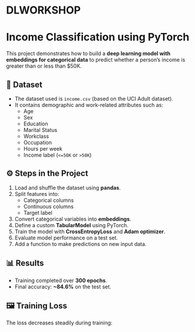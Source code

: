 # DLWORKSHOP

# Income Classification using PyTorch

This project demonstrates how to build a **deep learning model with embeddings for categorical data** to predict whether a person’s income is greater than or less than $50K.  

## 📂 Dataset
- The dataset used is `income.csv` (based on the UCI Adult dataset).
- It contains demographic and work-related attributes such as:
  - Age  
  - Sex  
  - Education  
  - Marital Status  
  - Workclass  
  - Occupation  
  - Hours per week  
  - Income label (`<=50K` or `>50K`)  

## ⚙️ Steps in the Project
1. Load and shuffle the dataset using **pandas**.  
2. Split features into:
   - Categorical columns  
   - Continuous columns  
   - Target label  
3. Convert categorical variables into **embeddings**.  
4. Define a custom **TabularModel** using PyTorch.  
5. Train the model with **CrossEntropyLoss** and **Adam optimizer**.  
6. Evaluate model performance on a test set.  
7. Add a function to make predictions on new input data.  

## 📊 Results
- Training completed over **300 epochs**.  
- Final accuracy: **~84.6%** on the test set.  

## 🖼️ Training Loss
The loss decreases steadily during training:  

